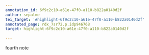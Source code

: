 ```yaml
---
annotation_id: 6f9c2c10-a61e-47f0-a110-b822a0140d2f
author: sepalme
tei_target: '#highlight-6f9c2c10-a61e-47f0-a110-b822a0140d2f'
annotated_page: rdx_7sr72.p.idp946768
target: highlight-6f9c2c10-a61e-47f0-a110-b822a0140d2f

---
```

fourth note